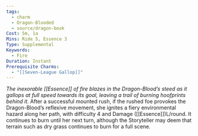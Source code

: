 ```yaml
---
tags:
  - charm
  - Dragon-Blooded
  - source/dragon-book
Cost: 5m, 1a
Mins: Ride 5, Essence 3
Type: Supplemental
Keywords:
  - Fire
Duration: Instant
Prerequisite Charms:
  - "[[Seven-League Gallop]]"
---
```

*The inexorable [[Essence]] of fire blazes in the Dragon-Blood’s steed as it gallops at full speed towards its goal, leaving a trail of burning hoofprints behind it.*
After a successful mounted rush, if the rushed foe provokes the Dragon-Blood’s reflexive movement, she ignites a fiery environmental hazard along her path, with difficulty 4 and Damage ([[Essence]])L/round. It continues to burn until her next turn, although the Storyteller may deem that terrain such as dry grass continues to burn for a full scene.